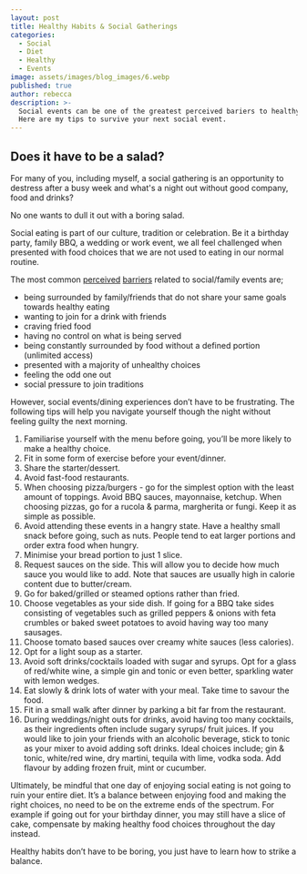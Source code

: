 ```yaml
---
layout: post
title: Healthy Habits & Social Gatherings
categories:
  - Social
  - Diet
  - Healthy
  - Events
image: assets/images/blog_images/6.webp
published: true
author: rebecca
description: >-
  Social events can be one of the greatest perceived bariers to healthy eating.
  Here are my tips to survive your next social event.
---
```

## Does it have to be a salad?

For many of you, including myself, a social gathering is an opportunity to destress after a busy week and what's a night out without good company, food and drinks? 

No one wants to dull it out with a boring salad.

Social eating is part of our culture, tradition or celebration. Be it a birthday party, family BBQ, a wedding or work event, we all feel challenged when presented with food choices that we are not used to eating in our normal routine. 

The most common [perceived](https://pubmed.ncbi.nlm.nih.gov/33291249/) [barriers](https://www.emerald.com/insight/content/doi/10.1108/BFJ-07-2019-0575/full/html) related to social/family events are;

* being surrounded by family/friends that do not share your same goals towards healthy eating
* wanting to join for a drink with friends
* craving fried food
* having no control on what is being served
* being constantly surrounded by food without a defined portion (unlimited access)
* presented with a majority of unhealthy choices
* feeling the odd one out
* social pressure to join traditions

However, social events/dining experiences don’t have to be frustrating. The following tips will help you navigate yourself though the night without feeling guilty the next morning. 



1. Familiarise yourself with the menu before going, you’ll be more likely to make a healthy choice.
2. Fit in some form of exercise before your event/dinner.
3. Share the starter/dessert.
4. Avoid fast-food restaurants.
5. When choosing pizza/burgers - go for the simplest option with the least amount of toppings. Avoid BBQ sauces, mayonnaise, ketchup. When choosing pizzas, go for a rucola & parma, margherita or fungi. Keep it as simple as possible.
6. Avoid attending these events in a hangry state. Have a healthy small snack before going, such as nuts. People tend to eat larger portions and order extra food when hungry. 
7. Minimise your bread portion to just 1 slice.
8. Request sauces on the side. This will allow you to decide how much sauce you would like to add. Note that sauces are usually high in calorie content due to butter/cream. 
9. Go for baked/grilled or steamed options rather than fried.
10. Choose vegetables as your side dish. If going for a BBQ take sides consisting of vegetables such as grilled peppers & onions with feta crumbles or baked sweet potatoes to avoid having way too many sausages. 
11. Choose tomato based sauces over creamy white sauces (less calories).
12. Opt for a light soup as a starter.
13. Avoid soft drinks/cocktails loaded with sugar and syrups. Opt for a glass of red/white wine, a simple gin and tonic or even better, sparkling water with lemon wedges. 
14. Eat slowly & drink lots of water with your meal. Take time to savour the food. 
15. Fit in a small walk after dinner by parking a bit far from the restaurant. 
16. During weddings/night outs for drinks, avoid having too many cocktails, as their ingredients often include sugary syrups/ fruit juices. If you would like to join your friends with an alcoholic beverage, stick to tonic as your mixer to avoid adding soft drinks. Ideal choices include; gin & tonic, white/red wine, dry martini, tequila with lime, vodka soda. Add flavour by adding frozen fruit, mint or cucumber. 

Ultimately, be mindful that one day of enjoying social eating is not going to ruin your entire diet. It’s a balance between enjoying food and making the right choices, no need to be on the extreme ends of the spectrum. For example if going out for your birthday dinner, you may still have a slice of cake, compensate by making healthy food choices throughout the day instead. 

Healthy habits don’t have to be boring, you just have to learn how to  strike a balance.
